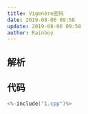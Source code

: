 ```yaml
---
title: Vigenère密码
date: 2019-08-06 09:58
update: 2019-08-06 09:58
author: Rainboy
---
```


## 解析



## 代码

```c
<%-include("1.cpp")%>
```


